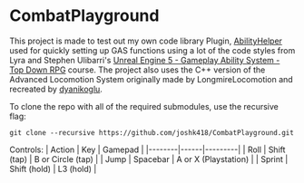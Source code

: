 # CombatPlayground

This project is made to test out my own code library Plugin, [AbilityHelper](https://github.com/joshk418/AbilityHelper) used for quickly setting up GAS functions using a lot of the code styles from Lyra and Stephen Ulibarri's [Unreal Engine 5 - Gameplay Ability System - Top Down RPG](https://www.udemy.com/course/unreal-engine-5-gas-top-down-rpg/) course. The project also uses the C++ version of the Advanced Locomotion System originally made by LongmireLocomotion and recreated by [dyanikoglu](https://github.com/dyanikoglu/ALS-Community).

To clone the repo with all of the required submodules, use the recursive flag:

`git clone --recursive https://github.com/joshk418/CombatPlayground.git`

Controls:
| Action | Key | Gamepad |
|--------|------|---------|
| Roll | Shift (tap) | B or Circle (tap) |
| Jump | Spacebar | A or X (Playstation) |
| Sprint | Shift (hold) | L3 (hold) |
